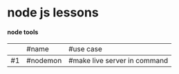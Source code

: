 <h1>node js lessons</h1>

<h4>node tools</h4>
<table>
  <th>
    <td>#name</td>
    <td>#use case</td>
  </th>
  <tbody>
    <td>#1</td>
    <td>#nodemon</td>
    <td>#make live server in command</td>
  </tbody>
</table>
